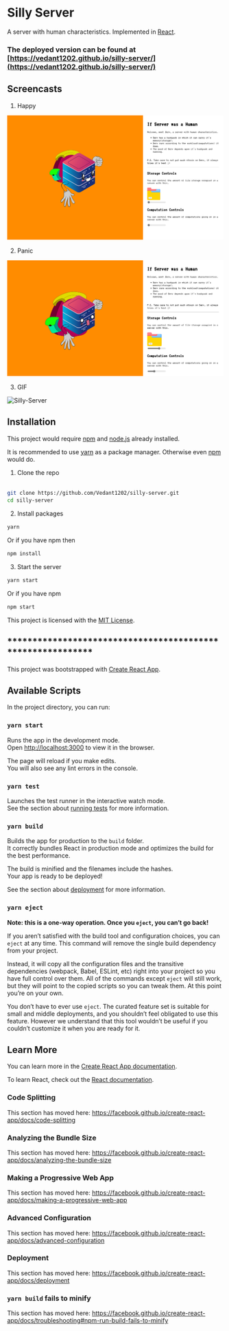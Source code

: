 # Silly Server

A server with human characteristics. Implemented in [React](https://reactjs.org/).

### The deployed version can be found at [https://vedant1202.github.io/silly-server/](https://vedant1202.github.io/silly-server/)


## Screencasts

1. Happy

![Happy](https://raw.githubusercontent.com/Vedant1202/silly-server/master/screencasts/static-home.png)

2. Panic

![Panic](https://raw.githubusercontent.com/Vedant1202/silly-server/master/screencasts/static-home-panic.png)

3. GIF

![Silly-Server](https://raw.githubusercontent.com/Vedant1202/silly-server/master/screencasts/home.gif)



## Installation

This project would require [npm](https://www.npmjs.com/) and [node.js](https://nodejs.org/en/) already installed.

It is recommended to use [yarn](https://yarnpkg.com/) as a package manager. Otherwise even [npm](https://www.npmjs.com/) would do.


1. Clone the repo
```bash

git clone https://github.com/Vedant1202/silly-server.git
cd silly-server
```

2. Install packages
```bash
yarn
```
Or if you have npm then
```bash
npm install
```

3. Start the server
```bash
yarn start
```
Or if you have npm
```bash
npm start
```

This project is licensed with the [MIT License](https://opensource.org/licenses/MIT).

## ***********************************************************

This project was bootstrapped with [Create React App](https://github.com/facebook/create-react-app).

## Available Scripts

In the project directory, you can run:

### `yarn start`

Runs the app in the development mode.<br />
Open [http://localhost:3000](http://localhost:3000) to view it in the browser.

The page will reload if you make edits.<br />
You will also see any lint errors in the console.

### `yarn test`

Launches the test runner in the interactive watch mode.<br />
See the section about [running tests](https://facebook.github.io/create-react-app/docs/running-tests) for more information.

### `yarn build`

Builds the app for production to the `build` folder.<br />
It correctly bundles React in production mode and optimizes the build for the best performance.

The build is minified and the filenames include the hashes.<br />
Your app is ready to be deployed!

See the section about [deployment](https://facebook.github.io/create-react-app/docs/deployment) for more information.

### `yarn eject`

**Note: this is a one-way operation. Once you `eject`, you can’t go back!**

If you aren’t satisfied with the build tool and configuration choices, you can `eject` at any time. This command will remove the single build dependency from your project.

Instead, it will copy all the configuration files and the transitive dependencies (webpack, Babel, ESLint, etc) right into your project so you have full control over them. All of the commands except `eject` will still work, but they will point to the copied scripts so you can tweak them. At this point you’re on your own.

You don’t have to ever use `eject`. The curated feature set is suitable for small and middle deployments, and you shouldn’t feel obligated to use this feature. However we understand that this tool wouldn’t be useful if you couldn’t customize it when you are ready for it.

## Learn More

You can learn more in the [Create React App documentation](https://facebook.github.io/create-react-app/docs/getting-started).

To learn React, check out the [React documentation](https://reactjs.org/).

### Code Splitting

This section has moved here: https://facebook.github.io/create-react-app/docs/code-splitting

### Analyzing the Bundle Size

This section has moved here: https://facebook.github.io/create-react-app/docs/analyzing-the-bundle-size

### Making a Progressive Web App

This section has moved here: https://facebook.github.io/create-react-app/docs/making-a-progressive-web-app

### Advanced Configuration

This section has moved here: https://facebook.github.io/create-react-app/docs/advanced-configuration

### Deployment

This section has moved here: https://facebook.github.io/create-react-app/docs/deployment

### `yarn build` fails to minify

This section has moved here: https://facebook.github.io/create-react-app/docs/troubleshooting#npm-run-build-fails-to-minify
